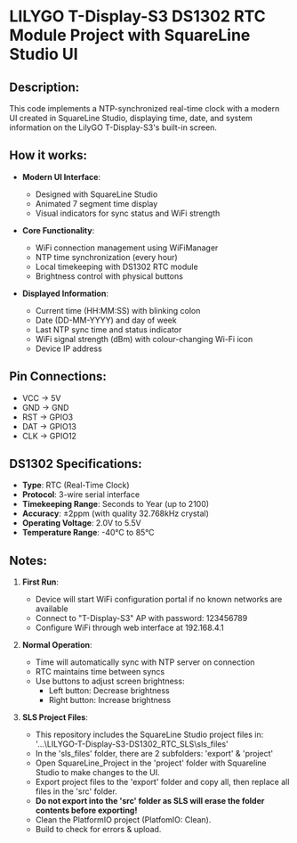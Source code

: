 # LILYGO T-Display-S3 DS1302 RTC Module Project with SquareLine Studio UI

## Description:
This code implements a NTP-synchronized real-time clock with a modern UI created in SquareLine Studio, displaying time, date, and system information on the LilyGO T-Display-S3's built-in screen.

## How it works:
- **Modern UI Interface**:
  - Designed with SquareLine Studio
  - Animated 7 segment time display
  - Visual indicators for sync status and WiFi strength

- **Core Functionality**:
  - WiFi connection management using WiFiManager
  - NTP time synchronization (every hour)
  - Local timekeeping with DS1302 RTC module
  - Brightness control with physical buttons

- **Displayed Information**:
  - Current time (HH:MM:SS) with blinking colon
  - Date (DD-MM-YYYY) and day of week
  - Last NTP sync time and status indicator
  - WiFi signal strength (dBm) with colour-changing Wi-Fi icon
  - Device IP address

## Pin Connections:
- VCC -> 5V
- GND -> GND
- RST -> GPIO3
- DAT -> GPIO13
- CLK -> GPIO12

## DS1302 Specifications:
- **Type**: RTC (Real-Time Clock)
- **Protocol**: 3-wire serial interface
- **Timekeeping Range**: Seconds to Year (up to 2100)
- **Accuracy**: ±2ppm (with quality 32.768kHz crystal)
- **Operating Voltage**: 2.0V to 5.5V
- **Temperature Range**: -40°C to 85°C

## Notes:
1. **First Run**:
   - Device will start WiFi configuration portal if no known networks are available
   - Connect to "T-Display-S3" AP with password: 123456789
   - Configure WiFi through web interface at 192.168.4.1

2. **Normal Operation**:
   - Time will automatically sync with NTP server on connection
   - RTC maintains time between syncs
   - Use buttons to adjust screen brightness:
     - Left button: Decrease brightness
     - Right button: Increase brightness

3. **SLS Project Files**:
   - This repository includes the SquareLine Studio project files in: '...\LILYGO-T-Display-S3-DS1302_RTC_SLS\sls_files'
   - In the 'sls_files' folder, there are 2 subfolders: 'export' & 'project'
   - Open SquareLine_Project in the 'project' folder with Squareline Studio to make changes to the UI.
   - Export project files to the 'export' folder and copy all, then replace all files in the 'src' folder.
   - **Do not export into the 'src' folder as SLS will erase the folder contents before exporting!**
   - Clean the PlatformIO project (PlatfomIO: Clean).
   - Build to check for errors & upload.
